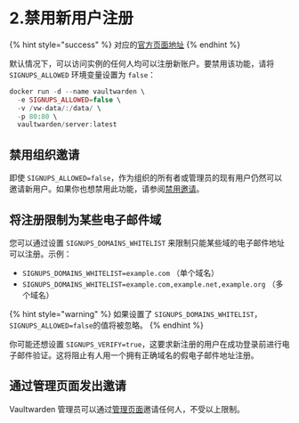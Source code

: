 # 2.禁用新用户注册

{% hint style="success" %}
对应的[官方页面地址](https://github.com/dani-garcia/vaultwarden/wiki/Disable-registration-of-new-users)
{% endhint %}

默认情况下，可以访问实例的任何人均可以注册新账户。要禁用该功能，请将 `SIGNUPS_ALLOWED` 环境变量设置为 `false`：

```php
docker run -d --name vaultwarden \
  -e SIGNUPS_ALLOWED=false \
  -v /vw-data/:/data/ \
  -p 80:80 \
  vaultwarden/server:latest
```

## 禁用组织邀请 <a href="#disabling-organization-invitations" id="disabling-organization-invitations"></a>

即使 `SIGNUPS_ALLOWED=false`，作为组织的所有者或管理员的现有用户仍然可以邀请新用户。如果你也想禁用此功能，请参阅[禁用邀请](disable-invitations.md)。

## 将注册限制为某些电子邮件域 <a href="#restricting-registrations-to-certain-email-domains" id="restricting-registrations-to-certain-email-domains"></a>

您可以通过设置 `SIGNUPS_DOMAINS_WHITELIST` 来限制只能某些域的电子邮件地址可以注册。示例：

* `SIGNUPS_DOMAINS_WHITELIST=example.com` （单个域名）
* `SIGNUPS_DOMAINS_WHITELIST=example.com,example.net,example.org` （多个域名）

{% hint style="warning" %}
如果设置了 `SIGNUPS_DOMAINS_WHITELIST`，`SIGNUPS_ALLOWED=false`的值将被忽略。
{% endhint %}

你可能还想设置 `SIGNUPS_VERIFY=true`，这要求新注册的用户在成功登录前进行电子邮件验证。这将阻止有人用一个拥有正确域名的假电子邮件地址注册。

## 通过管理页面发出邀请 <a href="#invitations-via-the-admin-page" id="invitations-via-the-admin-page"></a>

Vaultwarden 管理员可以通过[管理页面](enabling-admin-page.md)邀请任何人，不受以上限制。
